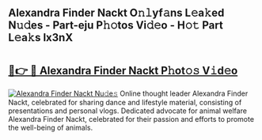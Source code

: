 ## Alexandra Finder Nackt O𝚗𝚕yf𝚊ns L𝚎a𝚔ed N𝚞𝚍es - Part-eju P𝚑𝚘tos Vi𝚍𝚎o - H𝚘𝚝 Part L𝚎a𝚔s lx3nX

# <h2><a href="http://kf5wsm.oniu.top/?m=Alexandra+Finder+Nackt">🔗👉 🔴 Alexandra Finder Nackt P𝚑ot𝚘𝚜 V𝚒d𝚎o</a></h2>

[![Alexandra Finder Nackt Nu𝚍e𝚜](https://i.imgur.com/0qMVB7G.gif)](http://kf5wsm.oniu.top/?m=Alexandra+Finder+Nackt)
Online thought leader Alexandra Finder Nackt, celebrated for sharing dance and lifestyle material, consisting of presentations and personal vlogs. Dedicated advocate for animal welfare Alexandra Finder Nackt, celebrated for their passion and efforts to promote the well-being of animals.  
